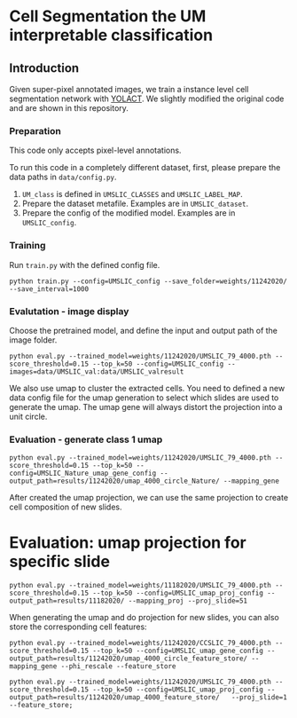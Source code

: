 # Cell Segmentation the UM interpretable classification

## Introduction
Given super-pixel annotated images, we train a instance level cell segmentation network with [YOLACT](https://github.com/dbolya/yolact). We slightly modified the original code and are shown in this repository.

### Preparation
This code only accepts pixel-level annotations.

To run this code in a completely different dataset, first, please prepare the data paths in ``data/config.py``. 
1. ``UM_class`` is defined in ``UMSLIC_CLASSES`` and ``UMSLIC_LABEL_MAP``.
2. Prepare the dataset metafile. Examples are in ``UMSLIC_dataset``.
3. Prepare the config of the modified model. Examples are in ``UMSLIC_config``.

### Training
Run ``train.py`` with the defined config file.
```Shell
python train.py --config=UMSLIC_config --save_folder=weights/11242020/ --save_interval=1000
```

### Evalutation - image display
Choose the pretrained model, and define the input and output path of the image folder.
```Shell
python eval.py --trained_model=weights/11242020/UMSLIC_79_4000.pth --score_threshold=0.15 --top_k=50 --config=UMSLIC_config --images=data/UMSLIC_val:data/UMSLIC_valresult
```

We also use umap to cluster the extracted cells. You need to defined a new data config file for the umap generation to select which slides are used to generate the umap. The umap gene will always distort the projection into a unit circle.
### Evaluation - generate class 1 umap 
```Shell
python eval.py --trained_model=weights/11242020/UMSLIC_79_4000.pth --score_threshold=0.15 --top_k=50 --config=UMSLIC_Nature_umap_gene_config --output_path=results/11242020/umap_4000_circle_Nature/ --mapping_gene
```

After created the umap projection, we can use the same projection to create cell composition of new slides.
# Evaluation: umap projection for specific slide
```Shell
python eval.py --trained_model=weights/11182020/UMSLIC_79_4000.pth --score_threshold=0.15 --top_k=50 --config=UMSLIC_umap_proj_config --output_path=results/11182020/ --mapping_proj --proj_slide=51
```

When generating the umap and do projection for new slides, you can also store the corresponding cell features:
```Shell
python eval.py --trained_model=weights/11242020/CCSLIC_79_4000.pth --score_threshold=0.15 --top_k=50 --config=UMSLIC_umap_gene_config --output_path=results/11242020/umap_4000_circle_feature_store/ --mapping_gene --phi_rescale --feature_store
```
```Shell
python eval.py --trained_model=weights/11242020/UMSLIC_79_4000.pth --score_threshold=0.15 --top_k=50 --config=UMSLIC_umap_proj_config --output_path=results/11242020/umap_4000_feature_store/   --proj_slide=1  --feature_store;
```


